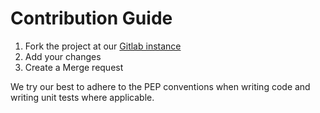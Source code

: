 # Contribution Guide

1. Fork the project at our [Gitlab instance](http://gitlab.namibsun.net/namboy94/xdcc-downloader)
2. Add your changes
3. Create a Merge request

We try our best to adhere to the PEP conventions when writing code and
writing unit tests where applicable.